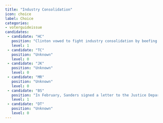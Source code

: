 ```yaml
---
title: "Industry Consolidation"
icon: choice
label: Choice
categories:
- voterguideissue
candidates:
 - candidate: "HC"
   position: "Clinton vowed to fight industry consolidation by beefing up antitrust enforcement and hiring \"aggressive regulators \" at the Justice Department and Federal Trade Commission. "
   level: 1
 - candidate: "TC"
   position: "Unknown"
   level: 0
 - candidate: "JK"
   position: "Unknown"
   level: 0
 - candidate: "MR"
   position: "Unknown"
   level: 0
 - candidate: "BS"
   position: "In February, Sanders signed a letter to the Justice Department and the FCC that expresses strong concerns about Charter's proposed takeover of Time Warner Cable. "
   level: 1
 - candidate: "DT"
   position: "Unknown"
   level: 0
---
```

